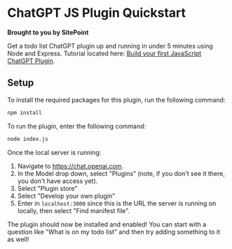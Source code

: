 # ChatGPT JS Plugin Quickstart
__Brought to you by SitePoint__

Get a todo list ChatGPT plugin up and running in under 5 minutes using Node and Express. Tutorial located here: [Build your first JavaScript ChatGPT Plugin](https://www.sitepoint.com/javascript-chatgpt-plugin/).

## Setup

To install the required packages for this plugin, run the following command:

```bash
npm install
```

To run the plugin, enter the following command:

```bash
node index.js
```

Once the local server is running:

1. Navigate to https://chat.openai.com. 
2. In the Model drop down, select "Plugins" (note, if you don't see it there, you don't have access yet).
3. Select "Plugin store"
4. Select "Develop your own plugin"
5. Enter in `localhost:3000` since this is the URL the server is running on locally, then select "Find manifest file".

The plugin should now be installed and enabled! You can start with a question like "What is on my todo list" and then try adding something to it as well! 